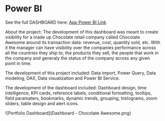 # Power BI
See the full DASHBOARD here: [App Power BI Link](https://app.powerbi.com/view?r=eyJrIjoiOTM4YzIxYzgtYmMyZC00MzdhLWE0NmQtNmIxNTMxNTRhZTM2IiwidCI6IjYxNjg1NWU4LTRhODEtNDBiMC05YmI5LTEwYWZlNGUwMDk2NiJ9)

About the project: The development of this dashboard was meant to create visibility for a made up Chocolate retail company called Chocolate Awesome around its transaction data: revenue, cost, quantity sold, etc. With it the manager can have visibility over the companies performance across all the countries they ship to, the products they sell, the people that work in the company and generaly the status of the company across any given point in time.

The development of this project included: Data import, Power Query, Data modeling, DAX, Data visualization and Power BI Service.

The development of the dashboard included: Dashboard design, time intelligence, KPI cards, reference labels, conditional formatting, tooltips, field paramaters, bookmarks, dynamic trends, grouping, histograms, zoom sliders, table design and alert icons. 

![Portfolio Dashboard](Dashboard - Chocolate Awesome.png)
